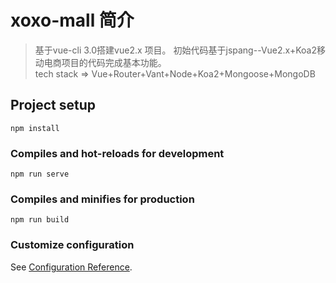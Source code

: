 # xoxo-mall 简介

> 基于vue-cli 3.0搭建vue2.x 项目。
> 初始代码基于jspang--Vue2.x+Koa2移动电商项目的代码完成基本功能。  
> tech stack => Vue+Router+Vant+Node+Koa2+Mongoose+MongoDB

## Project setup
```
npm install
```

### Compiles and hot-reloads for development
```
npm run serve
```

### Compiles and minifies for production
```
npm run build
```

### Customize configuration
See [Configuration Reference](https://cli.vuejs.org/config/).
